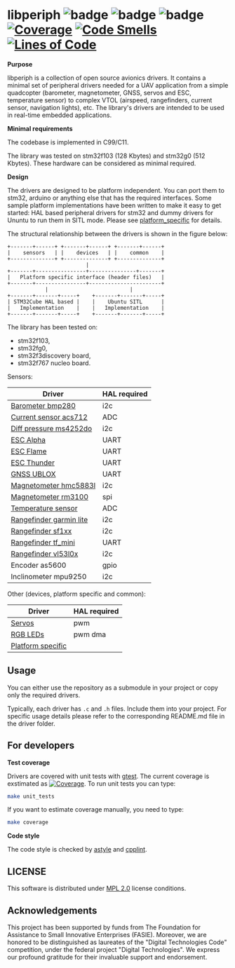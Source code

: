 # libperiph ![badge](https://github.com/PonomarevDA/libperiph/actions/workflows/arm_build.yml/badge.svg) ![badge](https://github.com/PonomarevDA/libperiph/actions/workflows/code_style.yml/badge.svg) ![badge](https://github.com/PonomarevDA/libperiph/actions/workflows/unit_tests.yml/badge.svg) [![Coverage](https://sonarcloud.io/api/project_badges/measure?project=ZilantRobotics_libperiph&metric=coverage)](https://sonarcloud.io/summary/new_code?id=ZilantRobotics_libperiph) [![Code Smells](https://sonarcloud.io/api/project_badges/measure?project=ZilantRobotics_libperiph&metric=code_smells)](https://sonarcloud.io/summary/new_code?id=ZilantRobotics_libperiph) [![Lines of Code](https://sonarcloud.io/api/project_badges/measure?project=ZilantRobotics_libperiph&metric=ncloc)](https://sonarcloud.io/summary/new_code?id=ZilantRobotics_libperiph)

**Purpose**

libperiph is a collection of open source avionics drivers. It contains a minimal set of peripheral drivers needed for a UAV application from a simple quadcopter (barometer, magnetometer, GNSS, servos and ESC, temperature sensor) to complex VTOL (airspeed, rangefinders, current sensor, navigation lights), etc. The library's drivers are intended to be used in real-time embedded applications.

**Minimal requirements**

The codebase is implemented in C99/C11.

The library was tested on stm32f103 (128 Kbytes) and stm32g0 (512 Kbytes). These hardware can be considered as minimal required.

**Design**

The drivers are designed to be platform independent. You can port them to stm32, arduino or anything else that has the required interfaces. Some sample platform implementations have been written to make it easy to get started: HAL based peripheral drivers for stm32 and dummy drivers for Ununtu to run them in SITL mode. Please see [platform_specific](platform_specific) for details.

The structural relationship between the drivers is shown in the figure below:

```
+-------+------+ +-------+------+ +-------+------+
|    sensors   | |    devices   | |    common    |
+--------------+ +--------------+ +--------------+
                         |
+-------+----------------+---------------+-------+
|   Platform specific interface (header files)   |
+-------+----------------+-----------------------+
            |                          |
+-------+-------+-----+    +-------+-------+-----+
| STM32Cube HAL based |    |    Ubuntu SITL      |
|   Implementation    |    |   Implementation    |
+-------+-------+-----+    +-------+-------+-----+
```

The library has been tested on:
- stm32f103,
- stm32fg0,
- stm32f3discovery board,
- stm32f767 nucleo board.

Sensors:

| Driver                                                        | HAL required |
| ------------------------------------------------------------- | ------------ |
| [Barometer bmp280](sensors/barometer)                         | i2c          |
| [Current sensor acs712](sensors/current_sensor)               | ADC          |
| [Diff pressure ms4252do](sensors/differential_pressure)       | i2c          |
| [ESC Alpha](sensors/esc)                                      | UART         |
| [ESC Flame](sensors/esc)                                      | UART         |
| [ESC Thunder](sensors/esc)                                    | UART         |
| [GNSS UBLOX](sensors/gps)                                     | UART         |
| [Magnetometer hmc5883l](sensors/magnetometer)                 | i2c          |
| [Magnetometer rm3100](sensors/magnetometer)                   | spi          |
| [Temperature sensor](sensors/temperature_sensor)              | ADC          |
| [Rangefinder garmin lite](sensors/rangefinder/garmin_lite)    | i2c          |
| [Rangefinder sf1xx](sensors/rangefinder/sf1xx)                | i2c          |
| [Rangefinder tf_mini](sensors/rangefinder/tf_mini)            | UART         |
| [Rangefinder vl53l0x](sensors/rangefinder/vl53l0x)            | i2c          |
| Encoder as5600                                                | gpio         |
| Inclinometer mpu9250                                          | i2c          |

Other (devices, platform specific and common):

| Driver                                                        | HAL required |
| ------------------------------------------------------------- | ------------ |
| [Servos](devices/servos)                                      | pwm          |
| [RGB LEDs](devices/rgb_leds)                                  | pwm dma      |
| [Platform specific](platform_specific)                        |


## Usage

You can either use the repository as a submodule in your project or copy only the required drivers.

Typically, each driver has `.c` and `.h` files. Include them into your project. For specific usage
details please refer to the corresponding README.md file in the driver folder.

## For developers

**Test coverage**

Drivers are covered with unit tests with [gtest](https://github.com/google/googletest). The current coverage is exstimated as [![Coverage](https://sonarcloud.io/api/project_badges/measure?project=ZilantRobotics_libperiph&metric=coverage)](https://sonarcloud.io/summary/new_code?id=ZilantRobotics_libperiph). To run unit tests you can type:

```bash
make unit_tests
```

If you want to estimate coverage manually, you need to type:

```bash
make coverage
```

**Code style**

The code style is checked by [astyle](https://astyle.sourceforge.net/) and [cpplint](https://github.com/cpplint/cpplint).

## LICENSE

This software is distributed under [MPL 2.0](LICENSE) license conditions.

## Acknowledgements

This project has been supported by funds from The Foundation for Assistance to Small Innovative Enterprises (FASIE). Moreover, we are honored to be distinguished as laureates of the "Digital Technologies Code" competition, under the federal project "Digital Technologies". We express our profound gratitude for their invaluable support and endorsement.
